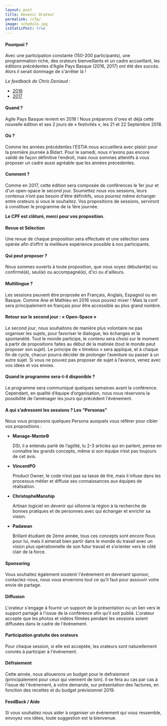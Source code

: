```yaml
---
layout: post
title: Devenir Orateur
permalink: /cfp/
image: schedule.jpg
isStaticPost: true
---
```


#### Pourquoi ?
Avec une participation constante (150-200 participants), une programmation riche, des orateurs bienveillants et un cadre accueillant, les éditions précédentes d'Agile Pays Basque (2016, 2017) ont été des succès.
Alors il serait dommage de s'arrêter là !

_Le feedback de Chris Deniaud_ :
- [2016](http://chrisdeniaud.com/2016/10/agile-pays-basque-v-1-0/)
- [2017](http://chris.deniaud.eu/2017/09/agile-pays-basque-saison-2/)

#### Quand ?
Agile Pays Basque revient en 2018 !
Nous préparons d'ores et déjà cette nouvelle édition et ses 2 jours de « festivités »,  les 21 et 22 Septembre 2018.

#### Où ?
Comme les années précédentes l’ESTIA nous accueillera avec plaisir pour la première journée à Bidart. Pour le samedi, nous n'avons pas encore validé de façon définitive l’endroit, mais nous sommes attentifs à vous proposer un cadre aussi agréable que les années précedentes.

#### Comment ?
Comme en 2017, cette édition sera composée de conférences le 1er jour et d'un open-space le second jour.
Soumettez nous vos sessions, leurs contenus n’ont pas besoin d'être définitifs, vous pourrez même échanger entre orateurs si vous le souhaitez.
Vos propositions de sessions, serviront à constituer le programme de la 1ère journée.

<!-- <h4><a href="https://tinyurl.com/agilepb-cfp18" target="_blank" class="btn-link">https://tinyurl.com/agilepb-cfp18</a></h4>
**Date limite : 30 avril 2018 à minuit.**
<iframe src="https://docs.google.com/forms/d/e/1FAIpQLSeWJI4qCpKrgZYMZTZTHrNufih2s2RyLVbA9-Xgf8n5jG38Ug/viewform?embedded=true" width="760" height="500" frameborder="0" marginheight="0" marginwidth="0">Chargement en cours...</iframe> -->
**Le CPF est clôturé, merci pour vos proposition.**

#### Revue et Sélection
Une revue de chaque proposition sera effectuée et une sélection sera opérée afin d’offrir la meilleure expérience possible à nos participants.

#### Qui peut proposer ?
Nous sommes ouverts à toute proposition, que vous soyez débutant(e) ou confirmé(e), seul(e) ou accompagné(e), d'ici ou d'ailleurs.

#### Multilingue ?
Les sessions peuvent être proposée en Français, Anglais, Espagnol ou en Basque.
Comme Ane et Mathieu en 2016 vous pouvez mixer ! Mais la conf sera principalement en français pour être accessible au plus grand nombre.

#### Retour sur le second jour : « Open-Space »
Le second jour, nous souhaitons de manière plus volontaire ne pas organiser les sujets, pour favoriser le dialogue, les échanges et la spontanéité.
Tout le monde participe, le contenu sera choisi sur le moment à partir de propositions faites au début de la matinée (tout le monde peut proposer son sujet).
Le principe de « timebox » sera appliqué, et à chaque fin de cycle, chacun pourra décider de prolonger l’aventure ou passer à un autre sujet.
Si vous ne pouvez pas proposer de sujet à l’avance, venez avec vos idées et vos envies.

#### Quand le programme sera-t-il disponible ?
Le programme sera communiqué quelques semaines avant la conférence.
Cependant, en qualité d’équipe d’organisation, nous nous réservons la possibilité de l’aménager les jours qui précèdent l'événement. 

#### A qui s’adressent les sessions ? Les “Personas”
Nous vous proposons quelques Persona auxquels vous référer pour cibler vos propositions : 

- **Manage-Mante©**
    
    DSI, il a entendu parlé de l’agilité, lu 2-3 articles qui en parlent, pense en connaître les grands concepts, même si son équipe n’est pas toujours de cet avis.

- **VincentPO** 
    
    Product Owner, le code n’est pas sa tasse de thé, mais il infuse dans les processus métier et diffuse ses connaissances aux équipes de réalisation.

- **ChristopheManship** 

    Artisan logiciel en devenir qui sillonne la région à la recherche de bonnes pratiques et de personnes avec qui échanger et enrichir sa vision.

- **Padawan** 
    
    Brillant étudiant de 2ème année, tous ces concepts sont encore flous pour lui, mais il aimerait bien partir dans le monde du travail avec un vision plus opérationnelle de son futur travail et s’orienter vers le côté clair de la force.

#### Sponsoring
Vous souhaitez également soutenir l'événement en devenant sponsor, contactez-nous, nous vous enverrons tout ce qu’il faut pour assouvir votre envie de partage.

#### Diffusion
L'orateur s'engage à fournir un support de la présentation ou un lien vers le support partagé à l'issue de la conférence afin qu'il soit publié.
L'orateur accepte que les photos et vidéos filmées pendant les sessions soient diffusées dans le cadre de l'évènement.

#### Participation gratuite des orateurs
Pour chaque session, si elle est acceptée, les orateurs sont naturellement conviés à participer à l'événement. 

#### Défraiement
Cette année, nous allouerons un budget pour le defraiement (principalement pour ceux qui viennent de loin).
Il se fera au cas par cas à l’issue de l'événement, à votre demande, sur présentation des factures, en fonction des recettes et du budget prévisionnel 2019.

#### FeedBack / Aide
Si vous souhaitez nous aider à organiser un événement qui vous ressemble, envoyez vos idées, toute suggestion est la bienvenue.
